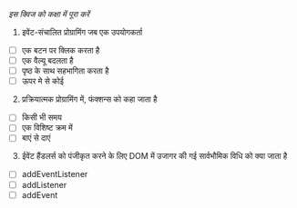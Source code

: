 _इस क्विज को कक्षा में पूरा करें_

1. इवेंट-संचालित प्रोग्रामिंग जब एक उपयोगकर्ता

- [ ] एक बटन पर क्लिक करता है
- [ ] एक वैल्यू बदलता है
- [ ] पृष्ठ के साथ सहभागिता करता है
- [ ] ऊपर मे से कोई

2. प्रक्रियात्मक प्रोग्रामिंग में, फंक्शन्स को कहा जाता है

- [ ] किसी भी समय
- [ ] एक विशिष्ट क्रम में
- [ ] बाएं से दाएं

3. ईवेंट हैंडलर्स को पंजीकृत करने के लिए DOM में उजागर की गई सार्वभौमिक विधि को क्या जाता है

- [ ] addEventListener
- [ ] addListener
- [ ] addEvent
